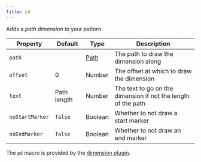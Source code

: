 ```yaml
---
title: pd
---
```


Adds a *path dimension* to your pattern.

| Property        | Default     | Type                        | Description                                                   |
| --------------- | ----------- | --------------------------- | ------------------------------------------------------------- |
| `path`          |             | [Path](/reference/api/path) | The path to draw the dimension along                          |
| `offset`        | 0           | Number                      | The offset at which to draw the dimension                     |
| `text`          | Path length | Number                      | The text to go on the dimension if not the length of the path |
| `noStartMarker` | `false`     | Boolean                     | Whether to not draw a start marker                            |
| `noEndMarker`   | `false`     | Boolean                     | Whether to not draw an end marker                             |

<Note>

The `pd` macro is provided by the [dimension plugin](/reference/plugins/dimension).

</Note>



